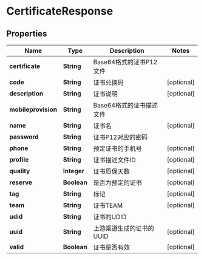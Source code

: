 

# CertificateResponse

## Properties

Name | Type | Description | Notes
------------ | ------------- | ------------- | -------------
**certificate** | **String** | Base64格式的证书P12文件 | 
**code** | **String** | 证书兑换码 |  [optional]
**description** | **String** | 证书说明 |  [optional]
**mobileprovision** | **String** | Base64格式的证书描述文件 | 
**name** | **String** | 证书名 |  [optional]
**password** | **String** | 证书P12对应的密码 | 
**phone** | **String** | 预定证书的手机号 |  [optional]
**profile** | **String** | 证书描述文件ID |  [optional]
**quality** | **Integer** | 证书质保天数 |  [optional]
**reserve** | **Boolean** | 是否为预定的证书 |  [optional]
**tag** | **String** | 标记 |  [optional]
**team** | **String** | 证书TEAM |  [optional]
**udid** | **String** | 证书的UDID | 
**uuid** | **String** | 上游渠道生成的证书的UUID |  [optional]
**valid** | **Boolean** | 证书是否有效 |  [optional]



